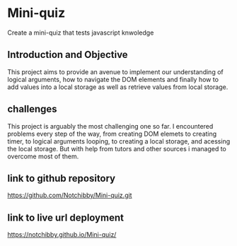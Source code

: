 # Mini-quiz
Create a mini-quiz that tests javascript knwoledge

## Introduction and Objective
This project aims to provide an avenue to implement our understanding of logical arguments, 
how to navigate the DOM elements and finally how to add values into a local storage 
as well as retrieve values from local storage.

## challenges
This project is arguably the most challenging one so far. I encountered problems every step of the way, from creating DOM elemets to creating timer, to logical arguments looping, to creating a local storage, and acessing the local storage. But with help from tutors and other sources i managed to overcome most of them.

## link to github repository
https://github.com/Notchibby/Mini-quiz.git

## link to live url deployment
https://notchibby.github.io/Mini-quiz/
